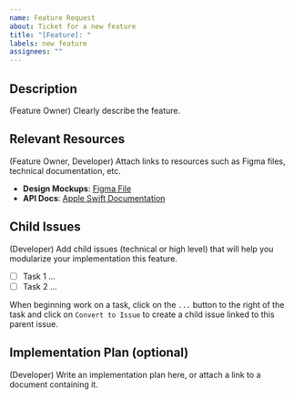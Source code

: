 ```yaml
---
name: Feature Request
about: Ticket for a new feature
title: "[Feature]: "
labels: new feature
assignees: ""
---
```


## Description

(Feature Owner) Clearly describe the feature.

## Relevant Resources

(Feature Owner, Developer) Attach links to resources such as Figma files, technical documentation, etc.

- **Design Mockups**: [Figma File](https://www.figma.com/)
- **API Docs**: [Apple Swift Documentation](https://developer.apple.com/documentation/swift/)

## Child Issues

(Developer) Add child issues (technical or high level) that will help you modularize your implementation this feature.

- [ ] Task 1 ...
- [ ] Task 2 ...

When beginning work on a task, click on the `...` button to the right of the task and click on `Convert to Issue` to create a child issue linked to this parent issue.

## Implementation Plan (optional)

(Developer) Write an implementation plan here, or attach a link to a document containing it.
